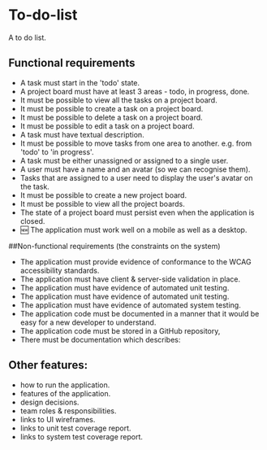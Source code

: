 # To-do-list
A to do list.

## Functional requirements

- A task must start in the 'todo' state.
- A project board must have at least 3 areas - todo, in progress, done.
- It must be possible to view all the tasks on a project board.
- It must be possible to create a task on a project board.
- It must be possible to delete a task on a project board.
- It must be possible to edit a task on a project board.
- A task must have textual description.
- It must be possible to move tasks from one area to another. e.g. from 'todo' to 'in progress'.
- A task must be either unassigned or assigned to a single user.
- A user must have a name and an avatar (so we can recognise them).
- Tasks that are assigned to a user need to display the user's avatar on the task.
- It must be possible to create a new project board.
- It must be possible to view all the project boards.
- The state of a project board must persist even when the application is closed.
- :new: The application must work well on a mobile as well as a desktop.

##Non-functional requirements (the constraints on the system)

- The application must provide evidence of conformance to the WCAG accessibility standards.
- The application must have client & server-side validation in place.
- The application must have evidence of automated unit testing.
- The application must have evidence of automated unit testing.
- The application must have evidence of automated system testing.
- The application code must be documented in a manner that it would be easy for a new developer to understand.
- The application code must be stored in a GitHub repository,
- There must be documentation which describes:

## Other features:
- how to run the application.
- features of the application.
- design decisions.
- team roles & responsibilities.
- links to UI wireframes.
- links to unit test coverage report.
- links to system test coverage report.
